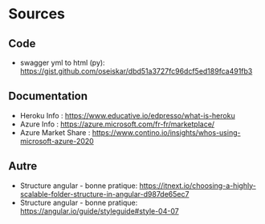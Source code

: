 # Sources 

## Code
- swagger yml to html (py): https://gist.github.com/oseiskar/dbd51a3727fc96dcf5ed189fca491fb3 

## Documentation 
- Heroku Info : https://www.educative.io/edpresso/what-is-heroku
- Azure Info : https://azure.microsoft.com/fr-fr/marketplace/
- Azure Market Share : https://www.contino.io/insights/whos-using-microsoft-azure-2020

## Autre
- Structure angular - bonne pratique: https://itnext.io/choosing-a-highly-scalable-folder-structure-in-angular-d987de65ec7
- Structure angular - bonne pratique: https://angular.io/guide/styleguide#style-04-07
